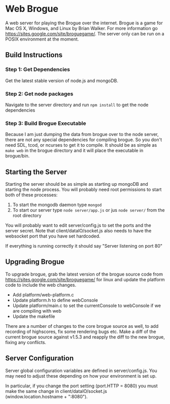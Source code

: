 Web Brogue
==========

A web server for playing the Brogue over the internet.  Brogue is a game for Mac OS X, Windows, and Linux by Brian Walker.  For more information go https://sites.google.com/site/broguegame/.  The server only can be run on a POSIX environment at the moment.

Build Instructions
-----------------------

### Step 1: Get Dependencies ###

Get the latest stable version of node.js and mongoDB.

### Step 2: Get node packages
Navigate to the server directory and run `npm install` to get the node dependencies

### Step 3: Build Brogue Executable ###

Because I am just dumping the data from brogue over to the node server, there are not any special dependencies for compiling brogue.  So you don't need SDL, tcod, or ncurses to get it to compile.  It should be as simple as `make web` in the brogue directory and it will place the executable in brogue/bin.

Starting the Server
----------------------------

Starting the server should be as simple as starting up mongoDB and starting the node process.  You will probably need root permissions to start both of these processes:

1. To start the mongodb daemon type `mongod`
2. To start our server type `node server/app.js` or jus `node server/` from the root directory

You will probably want to edit server/config.js to set the ports and the server secret.
Note that client/dataIO/socket.js also needs to have the websocket port that you have set hardcoded.

If everything is running correctly it should say "Server listening on port 80"

Upgrading Brogue
------------------------------

To upgrade brogue, grab the latest version of the brogue source code from https://sites.google.com/site/broguegame/ for linux and update the platform code to include the web changes.

* Add platform/web-platform.c
* Update platform.h to define webConsole
* Update platform/main.c to set the currentConsole to webConsole if we are compiling with web
* Update the makefile

There are a number of changes to the core brogue source as well, to add recording of highscores, fix some rendering bugs etc. Make a diff of the current brogue source against v1.5.3 and reapply the diff to the new brogue, fixing any conflicts.

Server Configuration
--------------------------------
Server global configuration variables are defined in server/config.js. You may need to adjust these depending on how your environment is set up.

In particular, if you change the port setting (port.HTTP = 8080) you must make the same change in client/dataIO/socket.js (window.location.hostname + ":8080").
